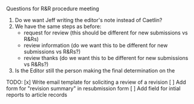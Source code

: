 Questions for R&R procedure meeting

1. Do we want Jeff writing the editor's note instead of Caetlin?
2. We have the same steps as before:
	- request for review (this should be different for new submissions vs R&Rs)
	- review information (do we want this to be different for new submissions vs R&Rs?)
	- review thanks (do we want this to be different for new submissions vs R&Rs?)
3. Is the Editor still the person making the final determination on the 


TODO:
[x] Write email template for soliciting a review of a revision
[ ] Add form for "revision summary" in resubmission form
[ ] Add field for intial reports to article records